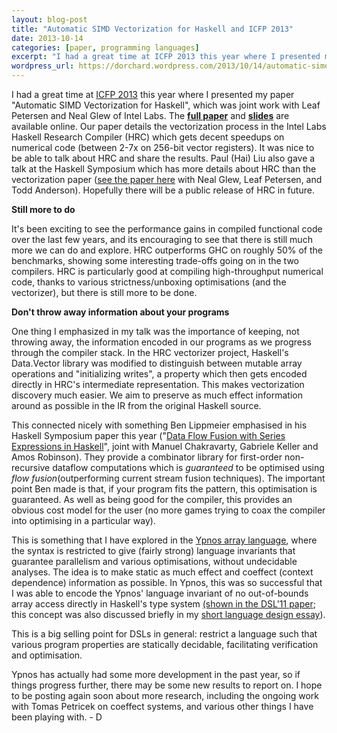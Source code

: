 ```yaml
---
layout: blog-post
title: "Automatic SIMD Vectorization for Haskell and ICFP 2013"
date: 2013-10-14
categories: [paper, programming languages]
excerpt: "I had a great time at ICFP 2013 this year where I presented my paper "Automatic SIMD Vectorization for Haskell", which was joint work with Leaf Petersen and Neal Glew of Intel Labs. The full paper and slides are available online. Our paper details the vectorization process in the Intel..."
wordpress_url: https://dorchard.wordpress.com/2013/10/14/automatic-simd-vectorization-for-haskell-and-icfp-2013/
---
```


I had a great time at [ICFP 2013](http://icfpconference.org/icfp2013/) this year where I presented my paper "Automatic SIMD Vectorization for Haskell", which was joint work with Leaf Petersen and Neal Glew of Intel Labs. The **[full paper](http://www.cl.cam.ac.uk/~dao29/publ/icfp-2013-simd-vectorisation.pdf "full paper")** and **[slides](http://www.cl.cam.ac.uk/~dao29/talks/slides-automatic-simd-haskell-icfp2013.pdf "slides")** are available online. Our paper details the vectorization process in the Intel Labs Haskell Research Compiler (HRC) which gets decent speedups on numerical code (between 2-7x on 256-bit vector registers). It was nice to be able to talk about HRC and share the results. Paul (Hai) Liu also gave a talk at the Haskell Symposium which has more details about HRC than the vectorization paper ([see the paper here](http://www.leafpetersen.com/leaf/publications/hs2013/hrc-paper.pdf) with Neal Glew, Leaf Petersen, and Todd Anderson). Hopefully there will be a public release of HRC in future. 

**Still more to do**

It's been exciting to see the performance gains in compiled functional code over the last few years, and its encouraging to see that there is still much more we can do and explore. HRC outperforms GHC on roughly 50% of the benchmarks, showing some interesting trade-offs going on in the two compilers. HRC is particularly good at compiling high-throughput numerical code, thanks to various strictness/unboxing optimisations (and the vectorizer), but there is still more to be done.

**Don't throw away information about your programs**

One thing I emphasized in my talk was the importance of keeping, not throwing away, the information encoded in our programs as we progress through the compiler stack. In the HRC vectorizer project, Haskell's Data.Vector library was modified to distinguish between mutable array operations and "initializing writes", a property which then gets encoded directly in HRC's intermediate representation. This makes vectorization discovery much easier. We aim to preserve as much effect information around as possible in the IR from the original Haskell source.

This connected nicely with something Ben Lippmeier emphasised in his Haskell Symposium paper this year ("[Data Flow Fusion with Series Expressions in Haskell](http://www.cse.unsw.edu.au/~benl/papers/flow/flow-Haskell2013.pdf)", joint with Manuel Chakravarty, Gabriele Keller and Amos Robinson). They provide a combinator library for first-order non-recursive dataflow computations which is  _guaranteed_ to be optimised using  _flow fusion_(outperforming current stream fusion techniques). The important point Ben made is that, if your program fits the pattern, this optimisation is guaranteed. As well as being good for the compiler, this provides an obvious cost model for the user (no more games trying to coax the compiler into optimising in a particular way).

This is something that I have explored in the [Ypnos array language](http://www.cl.cam.ac.uk/~dao29/publ/ypnos-damp10.pdf), where the syntax is restricted to give (fairly strong) language invariants that guarantee parallelism and various optimisations, without undecidable analyses. The idea is to make static as much effect and coeffect (context dependence) information as possible. In Ypnos, this was so successful that I was able to encode the Ypnos' language invariant of no out-of-bounds array access directly in Haskell's type system [(shown in the DSL'11 paper](http://arxiv.org/abs/1109.0777); this concept was also discussed briefly in my [short language design essay](http://www.cl.cam.ac.uk/~dao29/publ/onwards-essay-orchard11.pdf)).

This is a big selling point for DSLs in general: restrict a language such that various program properties are statically decidable, facilitating verification and optimisation.

Ypnos has actually had some more development in the past year, so if things progress further, there may be some new results to report on. I hope to be posting again soon about more research, including the ongoing work with Tomas Petricek on coeffect systems, and various other things I have been playing with. - D
